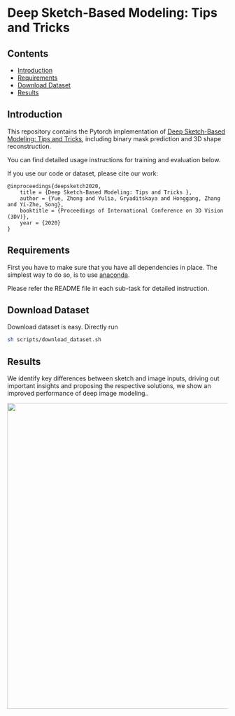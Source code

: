 # Deep Sketch-Based Modeling: Tips and Tricks 

## Contents

- [Introduction](#Introduction)
- [Requirements](#Requirements)
- [Download Dataset](#Download-Dataset)
- [Results](#Results)

## Introduction

This repository contains the Pytorch implementation of [Deep Sketch-Based Modeling: Tips and Tricks](https://arxiv.org/abs/2011.06133), including binary mask prediction and 3D shape reconstruction. 

You can find detailed usage instructions for training and evaluation below.

 If you use our code or dataset, please cite our work:

    @inproceedings{deepsketch2020,
        title = {Deep Sketch-Based Modeling: Tips and Tricks },
        author = {Yue, Zhong and Yulia, Gryaditskaya and Honggang, Zhang and Yi-Zhe, Song},
        booktitle = {Proceedings of International Conference on 3D Vision (3DV)},
        year = {2020}
    }

## Requirements

First you have to make sure that you have all dependencies in place.
The simplest way to do so, is to use [anaconda](https://www.anaconda.com/). 

Please refer the README file in each sub-task for detailed instruction.

## Download Dataset

Download dataset is easy. Directly run

```bash
sh scripts/download_dataset.sh
```

## Results

We identify key differences between sketch and image inputs, driving out important insights and proposing the respective solutions, we show an improved performance of deep image modeling..

<img src="img/tease.gif" width="700">

